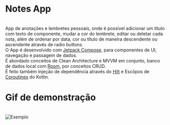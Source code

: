 # Notes App
<br>App de anotações e lembretes pessoais, onde é possível adicionar um título com texto de componente, mudar a cor do lembrete, editar ou deletar cada nota, além de ordenar por data, cor ou título de maneira descendente ou ascendente através de radio buttons.
<br>O App é desenvolvido com [Jetpack Compose](https://developer.android.com/jetpack/compose?gclid=Cj0KCQiAjc2QBhDgARIsAMc3SqTYARdVHuvelbQNF7urntfb8whp3pIteUTtx-hDggTKElvKysOKixwaAqmGEALw_wcB&gclsrc=aw.ds&authuser=1), para componentes de UI, navegação e passagem de dados.
<br>É abordado conceitos de Clean Architecture e MVVM em conjunto, banco de dados local com [Room](https://developer.android.com/jetpack/androidx/releases/room?gclid=CjwKCAiAsNKQBhAPEiwAB-I5zRcrumgNq1Wbg1BQu_gV_58gdtrF3miLd3w5uZTebjXVkxJ9yIZuJRoC_9oQAvD_BwE&gclsrc=aw.ds&authuser=1), por conceitos CRUD.
<br>É feito também injeção de dependência através do [Hilt](https://developer.android.com/training/dependency-injection/hilt-android?hl=pt-br) e Escôpos de [Coroutines](https://developer.android.com/topic/libraries/architecture/coroutines?hl=pt-br) do Kotlin.

# Gif de demonstração
<br>![Exemplo](https://media1.giphy.com/media/kLlhuIwiNqlKjDEYTP/giphy.gif?cid=790b76118b911077c2330235c330373eb52822a51b5624df&rid=giphy.gif&ct=g)
